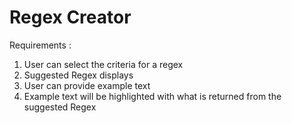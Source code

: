# Regex Creator

Requirements :

1. User can select the criteria for a regex
2. Suggested Regex displays
3. User can provide example text
4. Example text will be highlighted with what is returned from the suggested Regex
